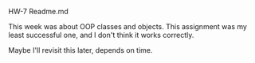 HW-7 Readme.md

This week was about OOP classes and objects. This assignment was my least successful one, and I don't think it works correctly.

Maybe I'll revisit this later, depends on time.

